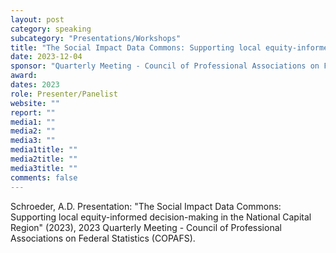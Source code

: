 ```yaml
---
layout: post
category: speaking
subcategory: "Presentations/Workshops"
title: "The Social Impact Data Commons: Supporting local equity-informed decision-making in the National Capital Region"
date: 2023-12-04
sponsor: "Quarterly Meeting - Council of Professional Associations on Federal Statistics (COPAFS)"
award:
dates: 2023
role: Presenter/Panelist
website: ""
report: ""
media1: ""
media2: ""
media3: ""
media1title: ""
media2title: ""
media3title: ""
comments: false
---
```


Schroeder, A.D. Presentation: "The Social Impact Data Commons: Supporting local equity-informed decision-making in the National Capital Region" (2023), 2023 Quarterly Meeting - Council of Professional Associations on Federal Statistics (COPAFS).
 
